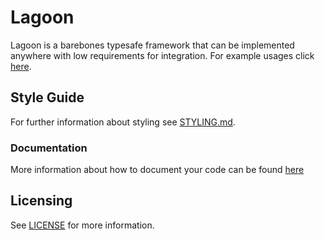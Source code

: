 # Lagoon
Lagoon is a barebones typesafe framework that can be implemented anywhere with low requirements for integration. For example usages click [here](https://github.com/re-sync-dev/Lagoon/releases).

## Style Guide
For further information about styling see [STYLING.md](STYLING.md).

### Documentation
More information about how to document your code can be found [here](https://re-sync-dev.github.io/Lagoon/docs/intro)

## Licensing
See [LICENSE](LICENSE) for more information.
